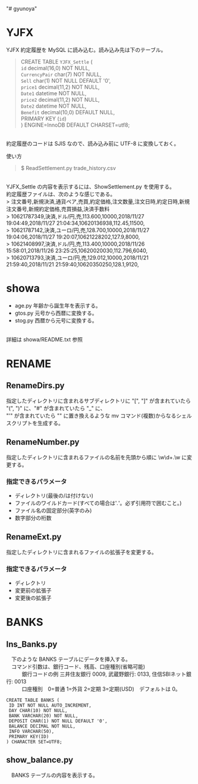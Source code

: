 "# gyunoya" 

# YJFX
YJFX 約定履歴を MySQL に読み込む。読み込み先は下のテーブル。
<br />
>    CREATE TABLE `YJFX_Settle` (<br />
>      `id` decimal(16,0) NOT NULL,<br />
>      `CurrencyPair` char(7) NOT NULL,<br />
>      `Sell` char(1) NOT NULL DEFAULT '0',<br />
>      `price1` decimal(11,2) NOT NULL,<br />
>      `Date1` datetime NOT NULL,<br />
>      `price2` decimal(11,2) NOT NULL,<br />
>      `Date2` datetime NOT NULL,<br />
>      `Benefit` decimal(10,0) DEFAULT NULL,<br />
>      PRIMARY KEY (`id`)<br />
>    ) ENGINE=InnoDB DEFAULT CHARSET=utf8;<br />
<br />
約定履歴のコードは SJIS なので、読み込み前に UTF-8 に変換しておく。<br />

使い方
> $ ReadSettlement.py trade_history.csv
<br />
YJFX_Settle の内容を表示するには、ShowSettlement.py を使用する。
<br />
約定履歴ファイルは、次のような感じである。
<br />
>	注文番号,新規決済,通貨ペア,売買,約定価格,注文数量,注文日時,約定日時,新規注文番号,新規約定価格,売買損益,決済手数料<br />
>	10621787349,決済,ドル/円,売,113.600,10000,2018/11/27 19:04:49,2018/11/27 21:04:34,10620136938,112.45,11500,<br />
>	10621787142,決済,ユーロ/円,売,128.700,10000,2018/11/27 19:04:06,2018/11/27 19:20:07,10621228202,127.9,8000,<br />
>	10621408997,決済,ドル/円,売,113.400,10000,2018/11/26 15:58:01,2018/11/26 23:25:25,10620020030,112.796,6040,<br />
>	10620713793,決済,ユーロ/円,売,129.012,10000,2018/11/21 21:59:40,2018/11/21 21:59:40,10620350250,128.1,9120,<br />


# showa
* age.py   年齢から誕生年を表示する。
* gtos.py  元号から西暦に変換する。
* stog.py  西暦から元号に変換する。
<br />
  詳細は showa/README.txt 参照<br />


# RENAME
## RenameDirs.py
  指定したディレクトリに含まれるサブディレクトリに "[", "]" が含まれていたら "(", ")" に、"#" が含まれていたら "_" に、<br />
  "'" が含まれていたら "" に置き換えるような mv コマンド(複数)からなるシェルスクリプトを生成する。<br />

## RenameNumber.py
  指定したディレクトリに含まれるファイルの名前を先頭から順に \w\d+\.\w に変更する。<br />
###  指定できるパラメータ<br />
*    ディレクトリ(最後の/は付けない)
*    ファイルのワイルドカード(すべての場合は'*.*'。必ず引用符で囲むこと。)
*    ファイル名の固定部分(英字のみ)
*    数字部分の桁数

## RenameExt.py
  指定したディレクトリに含まれるファイルの拡張子を変更する。
###  指定できるパラメータ
*    ディレクトリ
*    変更前の拡張子
*    変更後の拡張子

# BANKS

## Ins_Banks.py
　下のような BANKS テーブルにデータを挿入する。<br />
　コマンド引数は、銀行コード、残高、口座種別(省略可能)<br />
　　　銀行コードの例  三井住友銀行 0009, 武蔵野銀行: 0133, 住信SBIネット銀行: 0013<br />
　　　口座種別　0=普通 1=外貨 2=定期 3=定期(USD)　デフォルトは 0。<br />

    CREATE TABLE BANKS (
     ID INT NOT NULL AUTO_INCREMENT,
     DAY CHAR(10) NOT NULL, 
     BANK VARCHAR(20) NOT NULL,
     DEPOSIT CHAR(1) NOT NULL DEFAULT '0',
     BALANCE DECIMAL NOT NULL, 
     INFO VARCHAR(50),
     PRIMARY KEY(ID)
    ) CHARACTER SET=UTF8;


## show_balance.py
　BANKS テーブルの内容を表示する。<br />

